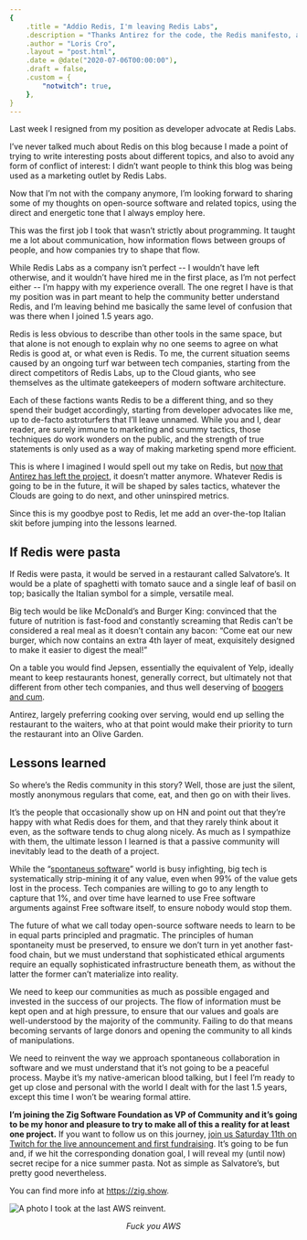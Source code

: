```yaml
---
{
    .title = "Addio Redis, I'm leaving Redis Labs",
    .description = "Thanks Antirez for the code, the Redis manifesto, and for the free karma especially.",
    .author = "Loris Cro",
    .layout = "post.html",
    .date = @date("2020-07-06T00:00:00"),
    .draft = false,
    .custom = {
        "notwitch": true,
    },
}
---
```

Last week I resigned from my position as developer advocate at Redis Labs.

I’ve never talked much about Redis on this blog because I made a point of trying to write interesting posts about different topics, and also to avoid any form of conflict of interest: I didn’t want people to think this blog was being used as a marketing outlet by Redis Labs.

Now that I’m not with the company anymore, I’m looking forward to sharing some of my thoughts on open-source software and related topics, using the direct and energetic tone that I always employ here. 

This was the first job I took that wasn’t strictly about programming. It taught me a lot about communication, how information flows between groups of people, and how companies try to shape that flow.

While Redis Labs as a company isn’t perfect -- I wouldn’t have left otherwise, and it wouldn’t have hired me in the first place, as I’m not perfect either -- I’m happy with my experience overall. The one regret I have is that my position was in part meant to help the community better understand Redis, and I’m leaving behind me basically the same level of confusion that was there when I joined 1.5 years ago.

Redis is less obvious to describe than other tools in the same space, but that alone is not enough to explain why no one seems to agree on what Redis is good at, or what even is Redis. To me, the current situation seems caused by an ongoing turf war between tech companies, starting from the direct competitors of Redis Labs, up to the Cloud giants, who see themselves as the ultimate gatekeepers of modern software architecture.

Each of these factions wants Redis to be a different thing, and so they spend their budget accordingly, starting from developer advocates like me, up to de-facto astroturfers that I’ll leave unnamed. While you and I, dear reader, are surely immune to marketing and scummy tactics, those techniques do work wonders on the public, and the strength of true statements is only used as a way of making marketing spend more efficient.

This is where I imagined I would spell out my take on Redis, but [now that Antirez has left the project](http://antirez.com/news/133), it doesn’t matter anymore. Whatever Redis is going to be in the future, it will be shaped by sales tactics, whatever the Clouds are going to do next, and other uninspired metrics.

Since this is my goodbye post to Redis, let me add an over-the-top Italian skit before jumping into the lessons learned.

## If Redis were pasta
If Redis were pasta, it would be served in a restaurant called Salvatore’s. It would be a plate of spaghetti with tomato sauce and a single leaf of basil on top; basically the Italian symbol for a simple, versatile meal. 

Big tech would be like McDonald’s and Burger King: convinced that the future of nutrition is fast-food and constantly screaming that Redis can’t be considered a real meal as it doesn’t contain any bacon: “Come eat our new burger, which now contains an extra 4th layer of meat, exquisitely designed to make it easier to digest the meal!”

On a table you would find Jepsen, essentially the equivalent of Yelp, ideally meant to keep restaurants honest, generally correct, but ultimately not that different from other tech companies, and thus well deserving of [boogers and cum](https://www.youtube.com/watch?v=pDlR_ccnZww).

Antirez, largely preferring cooking over serving, would end up selling the restaurant to the waiters, who at that point would make their priority to turn the restaurant into an Olive Garden.

## Lessons learned 
So where’s the Redis community in this story? Well, those are just the silent, mostly anonymous regulars that come, eat, and then go on with their lives. 

It’s the people that occasionally show up on HN and point out that they’re happy with what Redis does for them, and that they rarely think about it even, as the software tends to chug along nicely. As much as I sympathize with them, the ultimate lesson I learned is that a passive community will inevitably lead to the death of a project.

While the “[spontaneus software](https://news.ycombinator.com/item?id=23690123)” world is busy infighting, big tech is systematically strip-mining it of any value, even when 99% of the value gets lost in the process. Tech companies are willing to go to any length to capture that 1%, and over time have learned to use Free software arguments against Free software itself, to ensure nobody would stop them.

The future of what we call today open-source software needs to learn to be in equal parts principled and pragmatic. The principles of human spontaneity must be preserved, to ensure we don’t turn in yet another fast-food chain, but we must understand that sophisticated ethical arguments require an equally sophisticated infrastructure beneath them, as without the latter the former can’t materialize into reality.

We need to keep our communities as much as possible engaged and invested in the success of our projects. The flow of information must be kept open and at high pressure, to ensure that our values and goals are well-understood by the majority of the community. Failing to do that means becoming servants of large donors and opening the community to all kinds of manipulations.

We need to reinvent the way we approach spontaneous collaboration in software and we must understand that it’s not going to be a peaceful process. Maybe it’s my native-american blood talking, but I feel I’m ready to get up close and personal with the world I dealt with for the last 1.5 years, except this time I won’t be wearing formal attire.

**I’m joining the Zig Software Foundation as VP of Community and it’s going to be my honor and pleasure to try to make all of this a reality for at least one project.** If you want to follow us on this journey, [join us Saturday 11th on Twitch for the live announcement and first fundraising](https://zig.show). It’s going to be fun and, if we hit the corresponding donation goal, I will reveal my (until now) secret recipe for a nice summer pasta. Not as simple as Salvatore’s, but pretty good nevertheless.

You can find more info at https://zig.show.


![A photo I took at the last AWS reinvent.](IMG_5653.jpg "Fuck you AWS.")
<center><i>Fuck you AWS</i></center>
